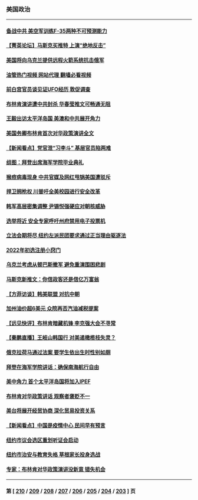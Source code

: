 ### 美国政治
---
#### [备战中共 美空军训练F-35两种不可预测能力](../../pages/ncid1078159/n13743980.md?05300845) 
#### [【菁英论坛】马斯克买推特 上演“绝地反击”](../../pages/ncid1078159/n13747641.md?05300845) 
#### [美国将向乌克兰提供远程火箭系统抗击俄军](../../pages/ncid1078159/n13747595.md?05300845) 
#### [油管热门视频 网站代理 翻墙必看视频](http://209.222.30.114:81/youtube.html?05300845)
#### [前白宫官员谈见证UFO经历 敦促调查](../../pages/ncid1078159/n13747511.md?05300845) 
#### [布林肯演讲遭中共封杀 华春莹推文可畅通无阻](../../pages/ncid1078159/n13747499.md?05300845) 
#### [王毅出访太平洋岛国 美澳和中共展开角力](../../pages/ncid1078159/n13747108.md?05300845) 
#### [美国务卿布林肯首次对华政策演讲全文](../../pages/ncid1078159/n13747482.md?05300845) 
#### [【新闻看点】党官泄“习李斗” 基层官员陷两难](../../pages/ncid1078159/n13746861.md?05300845) 
#### [组图：拜登出席海军学院毕业典礼](../../pages/ncid1078159/n13747386.md?05300845) 
#### [猴痘病毒现身 中共官媒及网红甩锅美国遭驳斥](../../pages/ncid1078159/n13747230.md?05300845) 
#### [捍卫拥枪权 川普吁全美校园进行安全改革](../../pages/ncid1078159/n13747316.md?05300845) 
#### [韩军高层密集调整 尹锡悦强硬应对朝核威胁](../../pages/ncid1078159/n13747246.md?05300845) 
#### [选举将近 安全专家呼吁州府禁用电子投票机](../../pages/ncid1078159/n13747205.md?05300845) 
#### [立法会期将尽 纽约左派民团要求通过正当理由驱逐法](../../pages/ncid1078159/n13747201.md?05300845) 
#### [2022年初选注册小窍门](../../pages/ncid1078159/n13747189.md?05300845) 
#### [乌克兰考虑从顿巴斯撤军 避免重演围困悲剧](../../pages/ncid1078159/n13747156.md?05300845) 
#### [马斯克新推文：你信政客还是信亿万富翁](../../pages/ncid1078159/n13746891.md?05300845) 
#### [【方菲访谈】韩美联盟 对抗中朝](../../pages/ncid1078159/n13747013.md?05300845) 
#### [加州油价超6美元 众院再否汽油减税提案](../../pages/ncid1078159/n13747079.md?05300845) 
#### [【远见快评】布林肯暗藏机锋 李克强大会不寻常](../../pages/ncid1078159/n13747038.md?05300845) 
#### [【秦鹏直播】王岐山韩国行 对美递橄榄枝失灵？](../../pages/ncid1078159/n13746999.md?05300845) 
#### [俄克拉荷马通过法案 要学生依出生时性别如厕](../../pages/ncid1078159/n13746932.md?05300845) 
#### [拜登在海军学院讲话：确保南海航行自由](../../pages/ncid1078159/n13746988.md?05300845) 
#### [美中角力 首个太平洋岛国将加入IPEF](../../pages/ncid1078159/n13746926.md?05300845) 
#### [布林肯对华政策讲话 观察者褒贬不一](../../pages/ncid1078159/n13746806.md?05300845) 
#### [美台将展开经贸协商 深化贸易投资关系](../../pages/ncid1078159/n13746773.md?05300845) 
#### [【新闻看点】中国是疫情中心 民间早有预言](../../pages/ncid1078159/n13746190.md?05300845) 
#### [纽约市议会选区重划听证会启动](../../pages/ncid1078159/n13746392.md?05300845) 
#### [纽约市治安与教育失格 草根家长投身选战](../../pages/ncid1078159/n13746414.md?05300845) 
#### [专家：布林肯对华政策演讲没新意 错失机会](../../pages/ncid1078159/n13746443.md?05300845) 

---
#### 第 [ [210](./210.md?05300845) / [209](./209.md?05300845) / [208](./208.md?05300845) / [207](./207.md?05300845) / [206](./206.md?05300845) / [205](./205.md?05300845) / [204](./204.md?05300845) / [203](./203.md?05300845) ] 页
